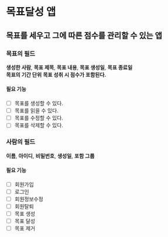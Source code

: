 # 목표달성 앱
## 목표를 세우고 그에 따른 점수를 관리할 수 있는 앱
### 목표의 필드
<strong>생성한 사람</strong>, 
<strong>목표 제목</strong>, 
<strong>목표 내용</strong>, 
<strong>목표 생성일</strong>, 
<strong>목표 종료일</strong>  
<strong>목표의 기간 단위</strong>
<strong>목표 성취 시 점수가 포함된다.</strong>

#### 필요 기능
- [ ] 목표를 생성할 수 있다.
- [ ] 목표를 읽을 수 있다.
- [ ] 목표를 수정할 수 있다.
- [ ] 목표를 삭제할 수 있다.

### 사람의 필드
<strong>이름</strong>, 
<strong>아이디</strong>, 
<strong>비밀번호</strong>, 
<strong>생성일</strong>, 
<strong>포함 그룹</strong>

#### 필요 기능
- [ ] 회원가입
- [ ] 로그인
- [ ] 회원정보수정
- [ ] 회원탈퇴
- [ ] 목표 생성
- [ ] 목표 달성
- [ ] 목표 제거
